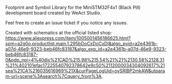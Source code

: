 Footprint and Symbol Library for the MiniSTM32F4x1 (Black Pill) development board created by WeAct Studio.

Feel free to create an issue ticket if you notice any issues.

Created with schematics at the official listed shop: https://www.aliexpress.com/item/1005001456186625.html?spm=a2g0o.productlist.main.1.295bDoCxDoCxDI&algo_pvid=a2e4361b-a07d-46e9-9323-beb46fc83187&algo_exp_id=a2e4361b-a07d-46e9-9323-beb46fc83187-0&pdp_npi=4%40dis%21CAD%215.98%215.54%21%21%2130.58%2128.31%21%402101efac17225540792378642e9c50%2112000034304092617%21sea%21CA%216035616969%21X&curPageLogUid=ovSRlBP2mkAW&utparam-url=scene%3Asearch%7Cquery_from%3A.

